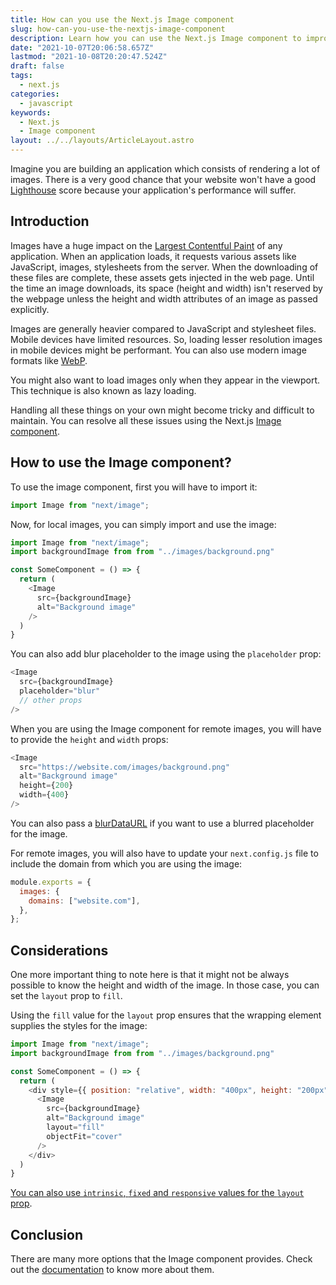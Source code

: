 ```yaml
---
title: How can you use the Next.js Image component
slug: how-can-you-use-the-nextjs-image-component
description: Learn how you can use the Next.js Image component to improve the performance of your application.
date: "2021-10-07T20:06:58.657Z"
lastmod: "2021-10-08T20:20:47.524Z"
draft: false
tags:
  - next.js
categories:
  - javascript
keywords:
  - Next.js
  - Image component
layout: ../../layouts/ArticleLayout.astro
---
```


Imagine you are building an application which consists of rendering a lot of images. There is a very good chance that your website won't have a good [Lighthouse](https://developers.google.com/web/tools/lighthouse) score because your application's performance will suffer.

## Introduction

Images have a huge impact on the [Largest Contentful Paint](https://web.dev/lcp/) of any application. When an application loads, it requests various assets like JavaScript, images, stylesheets from the server. When the downloading of these files are complete, these assets gets injected in the web page. Until the time an image downloads, its space (height and width) isn't reserved by the webpage unless the height and width attributes of an image as passed explicitly.

Images are generally heavier compared to JavaScript and stylesheet files. Mobile devices have limited resources. So, loading lesser resolution images in mobile devices might be performant. You can also use modern image formats like [WebP](https://developers.google.com/speed/webp).

You might also want to load images only when they appear in the viewport. This technique is also known as lazy loading.

Handling all these things on your own might become tricky and difficult to maintain. You can resolve all these issues using the Next.js [Image component](https://nextjs.org/docs/api-reference/next/image).

## How to use the Image component?

To use the image component, first you will have to import it:

```js
import Image from "next/image";
```

Now, for local images, you can simply import and use the image:

```js {6-8}
import Image from "next/image";
import backgroundImage from from "../images/background.png"

const SomeComponent = () => {
  return (
    <Image
      src={backgroundImage}
      alt="Background image"
    />
  )
}
```

You can also add blur placeholder to the image using the `placeholder` prop:

```js {3}
<Image
  src={backgroundImage}
  placeholder="blur"
  // other props
/>
```

When you are using the Image component for remote images, you will have to provide the `height` and `width` props:

```js
<Image
  src="https://website.com/images/background.png"
  alt="Background image"
  height={200}
  width={400}
/>
```

You can also pass a [blurDataURL](https://nextjs.org/docs/api-reference/next/image#blurdataurl) if you want to use a blurred placeholder for the image.

For remote images, you will also have to update your `next.config.js` file to include the domain from which you are using the image:

```js:next.config.js {2-4}
module.exports = {
  images: {
    domains: ["website.com"],
  },
};
```

## Considerations

One more important thing to note here is that it might not be always possible to know the height and width of the image. In those case, you can set the `layout` prop to `fill`.

Using the `fill` value for the `layout` prop ensures that the wrapping element supplies the styles for the image:

```js {6-13}
import Image from "next/image";
import backgroundImage from from "../images/background.png"

const SomeComponent = () => {
  return (
    <div style={{ position: "relative", width: "400px", height: "200px" }}>
      <Image
        src={backgroundImage}
        alt="Background image"
        layout="fill"
        objectFit="cover"
      />
    </div>
  )
}
```

[You can also use `intrinsic`, `fixed` and `responsive` values for the `layout` prop](https://nextjs.org/docs/api-reference/next/image#layout).

## Conclusion

There are many more options that the Image component provides. Check out the [documentation](https://nextjs.org/docs/api-reference/next/image) to know more about them.
